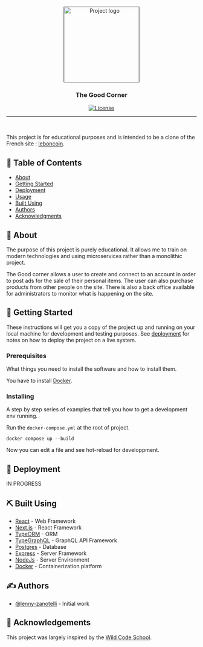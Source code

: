 <p align="center">
  <a href="" rel="noopener">
 <img width=200px height=200px src="https://i.imgur.com/6wj0hh6.jpg" alt="Project logo"></a>
</p>

<h3 align="center">The Good Corner</h3>

<div align="center">

[![License](https://img.shields.io/badge/license-MIT-blue.svg)](/LICENSE)

</div>

---

<p align="center"> ​

This project is for educational purposes and is intended to be a clone of the French site : [leboncoin](https://www.leboncoin.fr/).
<br>

</p>

## 📝 Table of Contents

- [About](#about)
- [Getting Started](#getting_started)
- [Deployment](#deployment)
- [Usage](#usage)
- [Built Using](#built_using)
- [Authors](#authors)
- [Acknowledgments](#acknowledgement)

## 🧐 About <a name = "about"></a>

The purpose of this project is purely educational. It allows me to train on modern technologies and using microservices rather than a monolithic project.

The Good corner allows a user to create and connect to an account in order to post ads for the sale of their personal items. The user can also purchase products from other people on the site.
There is also a back office available for administrators to monitor what is happening on the site.

## 🏁 Getting Started <a name = "getting_started"></a>

These instructions will get you a copy of the project up and running on your local machine for development and testing purposes. See [deployment](#deployment) for notes on how to deploy the project on a live system.

### Prerequisites

What things you need to install the software and how to install them.

You have to install [Docker](https://docs.docker.com/engine/install/).

### Installing

A step by step series of examples that tell you how to get a development env running.

Run the `docker-compose.yml` at the root of project.

```
docker compose up --build
```

Now you can edit a file and see hot-reload for developpment.

<!-- ## 🔧 Running the tests <a name = "tests"></a>

Explain how to run the automated tests for this system.

### Break down into end to end tests

Explain what these tests test and why

```
Give an example
```

### And coding style tests

Explain what these tests test and why

```
Give an example
``` -->

## 🚀 Deployment <a name = "deployment"></a>

IN PROGRESS

## ⛏️ Built Using <a name = "built_using"></a>

- [React](https://react.dev/) - Web Framework
- [Next.js](https://nextjs.org/) - React Framework
- [TypeORM](https://typeorm.io/) - ORM
- [TypeGraphQL](https://typegraphql.com/) - GraphQL API Framework
- [Postgres](https://www.postgresql.org/) - Database
- [Express](https://expressjs.com/) - Server Framework
- [NodeJs](https://nodejs.org/en/) - Server Environment
- [Docker](https://www.docker.com/) - Containerization platform

## ✍️ Authors <a name = "authors"></a>

- [@lenny-zanotelli](https://github.com/kylelobo) - Initial work

## 🎉 Acknowledgements <a name = "acknowledgement"></a>

This project was largely inspired by the [Wild Code School](https://www.wildcodeschool.com/fr-fr/).
